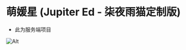 # 萌媛星 (Jupiter Ed - 柒夜雨猫定制版)

- 此为服务端项目

![Alt](https://repobeats.axiom.co/api/embed/1a2c642615e2abdd1a20479aa565cd7912c390b3.svg "Repobeats analytics image")
